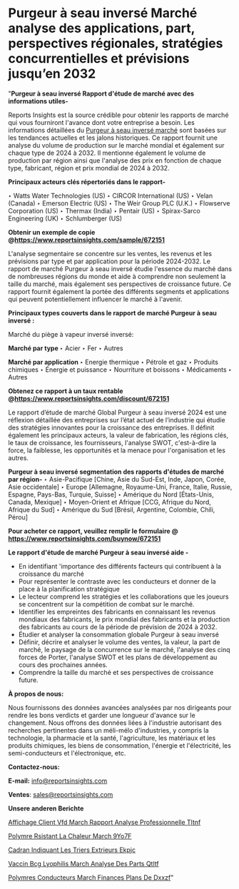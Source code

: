 # Purgeur à seau inversé Marché analyse des applications, part, perspectives régionales, stratégies concurrentielles et prévisions jusqu’en 2032

"<strong>Purgeur à seau inversé Rapport d'étude de marché avec des informations utiles-</strong>

Reports Insights est la source crédible pour obtenir les rapports de marché qui vous fourniront l'avance dont votre entreprise a besoin. Les informations détaillées du <a href=https://www.reportsinsights.com/sample/672151>Purgeur à seau inversé marché</a> sont basées sur les tendances actuelles et les jalons historiques. Ce rapport fournit une analyse du volume de production sur le marché mondial et également sur chaque type de 2024 à 2032. Il mentionne également le volume de production par région ainsi que l'analyse des prix en fonction de chaque type, fabricant, région et prix mondial de 2024 à 2032.

<b>Principaux acteurs clés répertoriés dans le rapport-</b>

‣ Watts Water Technologies (US)
‣ CIRCOR International (US)
‣ Velan (Canada)
‣ Emerson Electric (US)
‣ The Weir Group PLC (U.K.)
‣ Flowserve Corporation (US)
‣ Thermax (India)
‣ Pentair (US)
‣ Spirax-Sarco Engineering (UK)
‣ Schlumberger (US)

<strong><b>Obtenir un exemple de copie @</b></strong><a href=https://www.reportsinsights.com/sample/672151><strong><b>https://www.reportsinsights.com/sample/672151</b></strong></a>

L'analyse segmentaire se concentre sur les ventes, les revenus et les prévisions par type et par application pour la période 2024-2032. Le rapport de marché Purgeur à seau inversé étudie l'essence du marché dans de nombreuses régions du monde et aide à comprendre non seulement la taille du marché, mais également ses perspectives de croissance future. Ce rapport fournit également la portée des différents segments et applications qui peuvent potentiellement influencer le marché à l'avenir.

<strong>Principaux types couverts dans le rapport de marché Purgeur à seau inversé :</strong>

Marché du piège à vapeur inversé inversé:

<strong>Marché par type </strong>
‣ Acier
‣ Fer
‣ Autres

<strong>Marché par application </strong>
‣ Energie thermique
‣ Pétrole et gaz
‣ Produits chimiques
‣ Énergie et puissance
‣ Nourriture et boissons
‣ Médicaments
‣ Autres

<strong><b>Obtenez ce rapport à un taux rentable @</b></strong><a href=https://www.reportsinsights.com/discount/672151><strong><b>https://www.reportsinsights.com/discount/672151</b></strong></a>

Le rapport d’étude de marché Global Purgeur à seau inversé 2024 est une réflexion détaillée des entreprises sur l’état actuel de l’industrie qui étudie des stratégies innovantes pour la croissance des entreprises. Il définit également les principaux acteurs, la valeur de fabrication, les régions clés, le taux de croissance, les fournisseurs, l'analyse SWOT, c'est-à-dire la force, la faiblesse, les opportunités et la menace pour l'organisation et les autres.

<strong>Purgeur à seau inversé segmentation des rapports d'études de marché par région-</strong>
‣ Asie-Pacifique [Chine, Asie du Sud-Est, Inde, Japon, Corée, Asie occidentale]
‣ Europe [Allemagne, Royaume-Uni, France, Italie, Russie, Espagne, Pays-Bas, Turquie, Suisse]
‣ Amérique du Nord [États-Unis, Canada, Mexique]
‣ Moyen-Orient et Afrique [CCG, Afrique du Nord, Afrique du Sud]
‣ Amérique du Sud [Brésil, Argentine, Colombie, Chili, Pérou]

<strong>Pour acheter ce rapport, veuillez remplir le formulaire @   <a href=https://www.reportsinsights.com/buynow/672151>https://www.reportsinsights.com/buynow/672151</a></strong>

<strong>Le rapport d'étude de marché Purgeur à seau inversé aide -</strong>
<ul>
  <li>En identifiant 'importance des différents facteurs qui contribuent à la croissance du marché</li>
  <li>Pour représenter le contraste avec les conducteurs et donner de la place à la planification stratégique</li>
  <li>Le lecteur comprend les stratégies et les collaborations que les joueurs se concentrent sur la compétition de combat sur le marché.</li>
  <li>Identifier les empreintes des fabricants en connaissant les revenus mondiaux des fabricants, le prix mondial des fabricants et la production des fabricants au cours de la période de prévision de 2024 à 2032.</li>
  <li>Étudier et analyser la consommation globale Purgeur à seau inversé</li>
  <li>Définir, décrire et analyser le volume des ventes, la valeur, la part de marché, le paysage de la concurrence sur le marché, l'analyse des cinq forces de Porter, l'analyse SWOT et les plans de développement au cours des prochaines années.</li>
  <li>Comprendre la taille du marché et ses perspectives de croissance future.</li>
</ul>
<strong>À propos de nous:</strong>

Nous fournissons des données avancées analysées par nos dirigeants pour rendre les bons verdicts et garder une longueur d'avance sur le changement. Nous offrons des données liées à l'industrie autorisant des recherches pertinentes dans un méli-mélo d'industries, y compris la technologie, la pharmacie et la santé, l'agriculture, les matériaux et les produits chimiques, les biens de consommation, l'énergie et l'électricité, les semi-conducteurs et l'électronique, etc.

<strong>Contactez-nous:</strong>

<strong>E-mail:</strong> <a href=mailto:info@reportsinsights.com>info@reportsinsights.com</a>

<strong>Ventes</strong>: <a href=mailto:sales@reportsinsights.com>sales@reportsinsights.com</a>

<strong>Unsere anderen Berichte</strong>

<a href=https://www.linkedin.com/pulse/affichage-client-vfd-march%C3%A9-rapport-analyse-professionnelle-tltnf/>Affichage Client Vfd March Rapport Analyse Professionnelle Tltnf</a>

<a href=https://www.linkedin.com/pulse/polym%C3%A8re-r%C3%A9sistant-%C3%A0-la-chaleur-march%C3%A9-9yo7f/>Polymre Rsistant  La Chaleur March 9Yo7F</a>

<a href=https://www.linkedin.com/pulse/cadran-indiquant-les-%C3%A9triers-ext%C3%A9rieurs-ekpjc/>Cadran Indiquant Les Triers Extrieurs Ekpjc</a>

<a href=https://www.linkedin.com/pulse/vaccin-bcg-lyophilis%C3%A9-march%C3%A9-analyse-des-parts-qtltf/>Vaccin Bcg Lyophilis March Analyse Des Parts Qtltf</a>

<a href=https://www.linkedin.com/pulse/polym%C3%A8res-conducteurs-march%C3%A9-finances-plans-de-dxxzf/>Polymres Conducteurs March Finances Plans De Dxxzf</a>"

